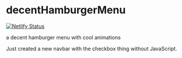 # decentHamburgerMenu

[![Netlify Status](https://api.netlify.com/api/v1/badges/9b338e4c-38d4-4023-8a34-f901d60e6106/deploy-status)](https://app.netlify.com/sites/santeenee-navbar/deploys)

a decent hamburger menu with cool animations

Just created a new navbar with the checkbox thing without JavaScript.
